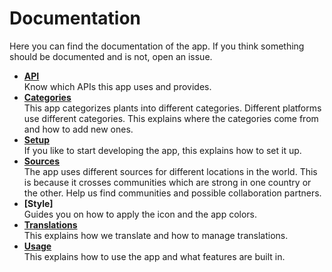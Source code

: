 Documentation
=============

Here you can find the documentation of the app.
If you think something should be documented and is not, open an issue.

- **[API]**  
    Know which APIs this app uses and provides.
- **[Categories]**  
    This app categorizes plants into different categories.
    Different platforms use different categories.
    This explains where the categories come from and how to add new ones.
- **[Setup]**  
    If you like to start developing the app, this explains how to set it up.
- **[Sources]**  
    The app uses different sources for different locations in the world.
    This is because it crosses communities which are strong in one country or the other.
    Help us find communities and possible collaboration partners.
- **[Style]**  
    Guides you on how to apply the icon and the app colors.
- **[Translations]**  
    This explains how we translate and how to manage translations.
- **[Usage]**  
    This explains how to use the app and what features are built in.

[API]: API.md
[Categories]: categories.md
[Setup]: setup.md
[Sources]: sources.md
[Usage]: usage.md
[Translations]: translations.md

